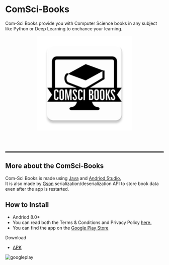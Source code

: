 # ComSci-Books

Com-Sci Books provide you with Computer Science books in any subject like Python or Deep Learning to enchance your learning.

<p align="center">
 <img src="/app/src/main/res/mipmap-xxxhdpi/ic_comisci.png" alt="App Logo" width = "300" height = "300">
    </p>
    <br>
    <br>
    
   
 <hr style="border:2px solid gray"> </hr>
 
## More about the ComSci-Books

Com-Sci Books is made using <a href="https://www.java.com/en/" target="_blank">Java</a> and <a href="https://developer.android.com/studio">Andriod Studio.</a><br>
It is also made by <a href="https://github.com/google/gson" target="_blank">Gson</a> serialization/deserialization API to store book data even after the app is restarted.

## How to Install 

* Andriod 8.0+
* You can read both the Terms & Conditions and Privacy Policy <a href="https://www.freeprivacypolicy.com/live/927b28b7-c67a-4b25-b6dd-788de8c39951" target="_blank">here.</a>
* You can find the app on the <a href="https://play.google.com/store/apps/details?id=com.trevDev.comsci&hl=en_US&gl=US" target="_blank">Google Play Store</a>

Download 

* <a href="https://github.com/TreeDev03/ComSci-Books/releases/download/apk/app-debug.apk">APK</a>

![googleplay](https://user-images.githubusercontent.com/92409958/144038965-b6a4e38a-0606-47c2-ad13-03fd9b2c7b43.png)


 
